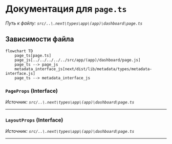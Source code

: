 # Документация для `page.ts`

*Путь к файлу: `src/..\.next\types\app\(app)\dashboard\page.ts`*

## Зависимости файла

```mermaid
flowchart TD
    page_ts[page.ts]
    page_js[../../../../../src/app/(app)/dashboard/page.js]
    page_ts --> page_js
    metadata_interface_js[next/dist/lib/metadata/types/metadata-interface.js]
    page_ts --> metadata_interface_js
```

### `PageProps` (Interface)

*Источник: `src/..\.next\types\app\(app)\dashboard\page.ts`*

---
### `LayoutProps` (Interface)

*Источник: `src/..\.next\types\app\(app)\dashboard\page.ts`*

---
